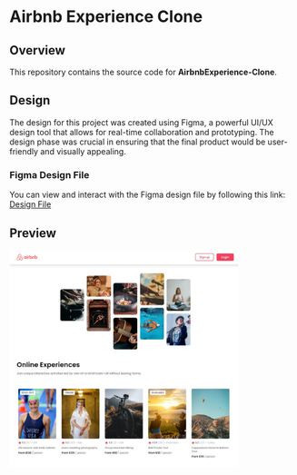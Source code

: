 # Airbnb Experience Clone

## Overview
This repository contains the source code for **AirbnbExperience-Clone**.

## Design
The design for this project was created using Figma, a powerful UI/UX design tool that allows for real-time collaboration and prototyping. The design phase was crucial in ensuring that the final product would be user-friendly and visually appealing.

### Figma Design File
You can view and interact with the Figma design file by following this link: <a href="https://www.figma.com/file/4YjrygFEXOcDp9AAnVFv7o/Airbnb-Experiences?type=design&mode=design&t=Agua9OPtyCtMCcDc-0" target="_blank">Design File</a>

## Preview

<img src="https://github.com/architkakkar/AirbnbExperience-Clone/blob/main/design/desktop-design.jpeg" alt="design" width="80%" />